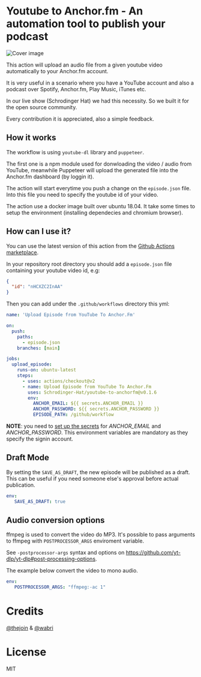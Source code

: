 # Youtube to Anchor.fm - An automation tool to publish your podcast

![Cover image](https://raw.githubusercontent.com/Schrodinger-Hat/youtube-to-anchorfm/main/assets/img/cover.png "Cover image")

This action will upload an audio file from a given youtube video automatically to your Anchor.fm account.

It is very useful in a scenario where you have a YouTube account and also a podcast over Spotify, Anchor.fm, Play Music, iTunes etc.

In our live show (Schrodinger Hat) we had this necessity. So we built it for the open source community.

Every contribution it is appreciated, also a simple feedback.

## How it works

The workflow is using `youtube-dl` library and `puppeteer`.

The first one is a npm module used for donwloading the video / audio from YouTube, meanwhile Puppeteer will upload the generated file into the Anchor.fm dashboard (by loggin it).

The action will start everytime you push a change on the `episode.json` file. Into this file you need to specify the youtube id of your video.

The action use a docker image built over ubuntu 18.04. It take some times to setup the environment (installing dependecies and chromium browser).

## How can I use it?

You can use the latest version of this action from the [Github Actions marketplace](https://github.com/marketplace/actions/upload-episode-from-youtube-to-anchor-fm).

In your repository root directory you should add a `episode.json` file containing your youtube video id, e.g:
```json
{
  "id": "nHCXZC2InAA"
}
```

Then you can add under the `.github/workflows` directory this yml:

```yaml
name: 'Upload Episode from YouTube To Anchor.Fm'

on:
  push:
    paths: 
      - episode.json
    branches: [main]

jobs:
  upload_episode:
    runs-on: ubuntu-latest
    steps:
      - uses: actions/checkout@v2
      - name: Upload Episode from YouTube To Anchor.Fm
        uses: Schrodinger-Hat/youtube-to-anchorfm@v0.1.6
        env:
          ANCHOR_EMAIL: ${{ secrets.ANCHOR_EMAIL }}
          ANCHOR_PASSWORD: ${{ secrets.ANCHOR_PASSWORD }}
          EPISODE_PATH: /github/workflow
```

**NOTE**: you need to [set up the secrets](https://docs.github.com/en/free-pro-team@latest/actions/reference/encrypted-secrets#creating-encrypted-secrets-for-a-repository) for *ANCHOR_EMAIL* and *ANCHOR_PASSWORD*. This environment variables are mandatory as they specify the signin account.

## Draft Mode

By setting the `SAVE_AS_DRAFT`, the new episode will be published as a draft. This can be useful if you need someone else's
approval before actual publication.

```yaml
env:
   SAVE_AS_DRAFT: true
```

## Audio conversion options

ffmpeg is used to convert the video do MP3. It's possible to pass arguments to ffmpeg with `POSTPROCESSOR_ARGS` enviroment
variable.

See `-postprocessor-args` syntax and options on https://github.com/yt-dlp/yt-dlp#post-processing-options.

The example below convert the video to mono audio.

```yaml
env:
   POSTPROCESSOR_ARGS: "ffmpeg:-ac 1"
```

# Credits

[@thejoin](https://github.com/thejoin95) & [@wabri](https://github.com/wabri)


# License

MIT
